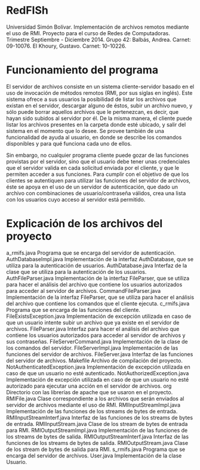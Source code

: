 RedFISh
=======
Universidad Simón Bolívar.
Implementación de archivos remotos mediante el uso de RMI.
Proyecto para el curso de Redes de Computadoras.
Trimestre Septiembre - Diciembre 2014.
Grupo 42: Balbás, Andrea. Carnet: 09-10076.
          El Khoury, Gustavo. Carnet: 10-10226.

Funcionamiento del programa
===========================
El servidor de archivos consiste en un sistema cliente-servidor basado en el
uso de invocación de métodos remotos (RMI, por sus siglas en inglés). 
Este sistema ofrece a sus usuarios la posibilidad de listar los archivos
que existan en el servidor, descargar alguno de éstos, subir un archivo nuevo,
y sólo puede borrar aquellos archivos que le pertenezcan, es decir, que hayan
sido subidos al servidor por él. De la misma manera, el cliente puede listar
los archivos presentes en la carpeta donde esté ubicado, y salir del sistema
en el momento que lo desee. Se provee también de una funcionalidad de ayuda al
usuario, en donde se describe los comandos disponibles y para qué funciona cada
uno de ellos.

Sin embargo, no cualquier programa cliente puede gozar de las funciones
provistas por el servidor, sino que el usuario debe tener unas credenciales
que el servidor valida en cada solicitud enviada por el cliente, y que le 
permiten acceder a sus funciones. Para cumplir con el objetivo de que los
clientes se autentiquen para utilizar las funciones del servidor de archivos,
éste se apoya en el uso de un servidor de autenticación, que dado un archivo
con combinaciones de usuario/contraseña válidos, crea una lista con los
usuarios cuyo acceso al servidor está permitido.

Explicación de los archivos del proyecto
========================================
a_rmifs.java                            Programa que se encarga del servidor de autenticación.
AuthDatabaseImpl.java                   Implementación de la interfaz AuthDatabase, que se utiliza 
                                        para la autenticación de usuarios.
AuthDatabase.java                       Interfaz de la clase que se utiliza para la autenticación 
                                        de los usuarios.
AuthFileParser.java                     Implementación de la interfaz FileParser, que se utiliza para hacer
                                        el análisis del archivo que contiene los usuarios autorizados para 
                                        acceder al servidor de archivos.
CommandFileParser.java                  Implementación de la interfaz FileParser, que se utiliza para hacer
                                        el análisis del archivo que contiene los comandos que el cliente ejecuta.
c_rmifs.java                            Programa que se encarga de las funciones del cliente.
FileExistsException.java                Implementación de excepción utilizada en caso de que un usuario intente 
                                        subir un archivo que ya existe en el servidor de archivos.
FileParser.java                         Interfaz para hacer el análisis del archivo que contiene los usuarios
                                        autorizados para acceder al servidor de archivos y sus contraseñas.
FileServerCommand.java                  Implementación de la clase de los comandos del servidor.
FileServerImpl.java                     Implementación de las funciones del servidor de archivos.
FileServer.java                         Interfaz de las funciones del servidor de archivos.
Makefile                                Archivo de compilación del proyecto.
NotAuthenticatedException.java          Implementación de excepción utilizada en caso de que un usuario no 
                                        esté autenticado.
NotAuthorizedException.java             Implementación de excepción utilizada en caso de que un usuario 
                                        no esté autorizado para ejecutar una acción en el servidor de archivos.
org                                     Directorio con las librerías de apache que se usaron en el proyecto.
RMIFile.java                            Clase correspondiente a los archivos que serán enviados al servidor
                                        de archivos mediante el uso de RMI.
RMIInputStreamImpl.java                 Implementación de las funciones de los streams de bytes de entrada.
RMIInputStreamInterf.java               Interfaz de las funciones de los streams de bytes de entrada.
RMIInputStream.java                     Clase de los stream de bytes de entrada para RMI.
RMIOutputStreamImpl.java                Implementación de las funciones de los streams de bytes de salida.
RMIOutputStreamInterf.java              Interfaz de las funciones de los streams de bytes de salida.
RMIOutputStream.java                    Clase de los stream de bytes de salida para RMI.
s_rmifs.java                            Programa que se encarga del servidor de archivos.
User.java                               Implementación de la clase Usuario.
